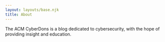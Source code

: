 ```yaml
---
layout: layouts/base.njk
title: About
---
```

The ACM CyberDons is a blog dedicated to cybersecurity, with the hope of providing insight and education.